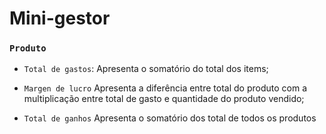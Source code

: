 # Mini-gestor
 ### `Produto`
  - `Total de gastos`:
      Apresenta o somatório do total dos items;
  - `Margen de lucro`
      Apresenta a diferência entre total do produto com a multiplicação entre total de gasto e quantidade do produto vendido;
  
  - `Total de ganhos`
      Apresenta o somatório dos total de todos os produtos
